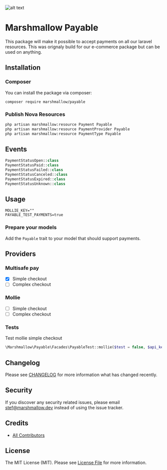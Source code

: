 ![alt text](https://marshmallow.dev/cdn/media/logo-red-237x46.png "marshmallow.")

# Marshmallow Payable

This package will make it possible to accept payments on all our laravel resources. This was orignaly build for our e-commerce package but can be used on anything.

## Installation

### Composer

You can install the package via composer:

```
composer require marshmallow/payable
```

### Publish Nova Resources

```bash
php artisan marshmallow:resource Payment Payable
php artisan marshmallow:resource PaymentProvider Payable
php artisan marshmallow:resource PaymentType Payable
```

## Events

```php
PaymentStatusOpen::class
PaymentStatusPaid::class
PaymentStatusFailed::class
PaymentStatusCanceled::class
PaymentStatusExpired::class
PaymentStatusUnknown::class
```

## Usage

```env
MOLLIE_KEY=""
PAYABLE_TEST_PAYMENTS=true
```

### Prepare your models

Add the `Payable` trait to your model that should support payments.

## Providers

### Multisafe pay

-   [x] Simple checkout
-   [ ] Complex checkout

### Mollie

-   [ ] Simple checkout
-   [ ] Complex checkout

### Tests

Test mollie simple checkout

```php
\Marshmallow\Payable\Facades\PayableTest::mollie($test = false, $api_key = 'live_xxxx');
```

## Changelog

Please see [CHANGELOG](CHANGELOG.md) for more information what has changed recently.

## Security

If you discover any security related issues, please email stef@marshmallow.dev instead of using the issue tracker.

## Credits

-   [All Contributors](../../contributors)

## License

The MIT License (MIT). Please see [License File](LICENSE) for more information.
